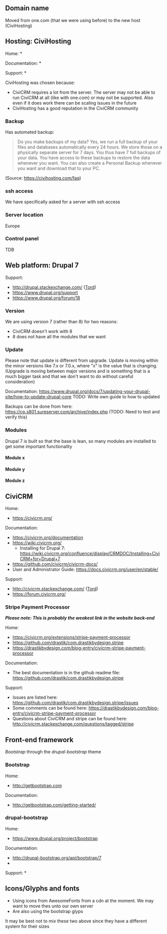 
## Domain name

Moved from one.com (that we were using before) to the new host (CiviHosting)

## Hosting: CiviHosting

Home:
* 

Documentation:
* 

Support:
* 

CiviHosting was chosen because:
* CiviCRM requires a lot from the server. The server may not be able to run CiviCRM at all (like with one.com) or may not be supported. Also even if it does work there can be scaling issues in the future
* CiviHosting has a good reputation in the CiviCRM community

### Backup
Has automated backup:
> Do you make backups of my data?
> Yes, we run a full backup of your files and databases automatically every 24 hours. We store those on a physically separate server for 7 days. You thus have 7 full backups of your data. You have access to these backups to restore the data whenever you want.
> You can also create a Personal Backup whenever you want and download that to your PC.

(Source: https://civihosting.com/faq)

### ssh access

We have specifically asked for a server with ssh access

### Server location

Europe

### Control panel

TDB


## Web platform: Drupal 7

Support:
* http://drupal.stackexchange.com/ ([Tord](http://drupal.stackexchange.com/users/39244/sunyata))
* https://www.drupal.org/support
* https://www.drupal.org/forum/18

### Version
We are using version 7 (rather than 8) for two reasons:
* CiviCRM doesn't work with 8
* 8 does not have all the modules that we want

### Update

Please note that update is different from upgrade. Update is moving within the minor versions like 7.x or 7.0.x, where "x" is the value that is changing. (Upgrade is moving between major versions and is something that is a much bigger task and that we don't want to do without careful consideration)

Documentation: https://www.drupal.org/docs/7/updating-your-drupal-site/how-to-update-drupal-core TODO: Write own guide to how to updated

Backups can be done from here: https://cp.s801.sureserver.com/archive/index.php (TODO: Need to test and verify this)

### Modules

Drupal 7 is built so that the base is lean, so many modules are installed to get some important functionality

#### Module x

#### Module y

#### Module z


## CiviCRM

Home:
* https://civicrm.org/

Documentation:
* https://civicrm.org/documentation
* https://wiki.civicrm.org/
  * Installing for Drupal 7: https://wiki.civicrm.org/confluence/display/CRMDOC/Installing+CiviCRM+for+Drupal+7
* https://github.com/civicrm/civicrm-docs/
* User and Administrator Guide: https://docs.civicrm.org/user/en/stable/

Support:
* http://civicrm.stackexchange.com/ ([Tord](http://civicrm.stackexchange.com/users/3776/sunyata))
* https://forum.civicrm.org/

### Stripe Payment Processor

***Please note: This is probably the weakest link in the website back-end***

Home:
* https://civicrm.org/extensions/stripe-payment-processor
* https://github.com/drastik/com.drastikbydesign.stripe
* https://drastikbydesign.com/blog-entry/civicrm-stripe-payment-processor

Documentation:
* The best documentation is in the github readme file: https://github.com/drastik/com.drastikbydesign.stripe

Support:
* Issues are listed here: https://github.com/drastik/com.drastikbydesign.stripe/issues
* Some comments can be found here: https://drastikbydesign.com/blog-entry/civicrm-stripe-payment-processor
* Questions about CiviCRM and stripe can be found here: http://civicrm.stackexchange.com/questions/tagged/stripe


## Front-end framework
*Bootstrap* through the *drupal-bootstrap* theme

### Bootstrap

Home:
* http://getbootstrap.com

Documentation:
* http://getbootstrap.com/getting-started/


### drupal-bootstrap

Home:
* https://www.drupal.org/project/bootstrap

Documentation:
* http://drupal-bootstrap.org/api/bootstrap/7
* 

Support: 
* 


## Icons/Glyphs and fonts
* Using icons from AwesomeFonts from a cdn at the moment. We may want to move thes unto our own server
* Are also using the bootstrap glyps

It may be best not to mix these two above since they have a different system for their sizes

